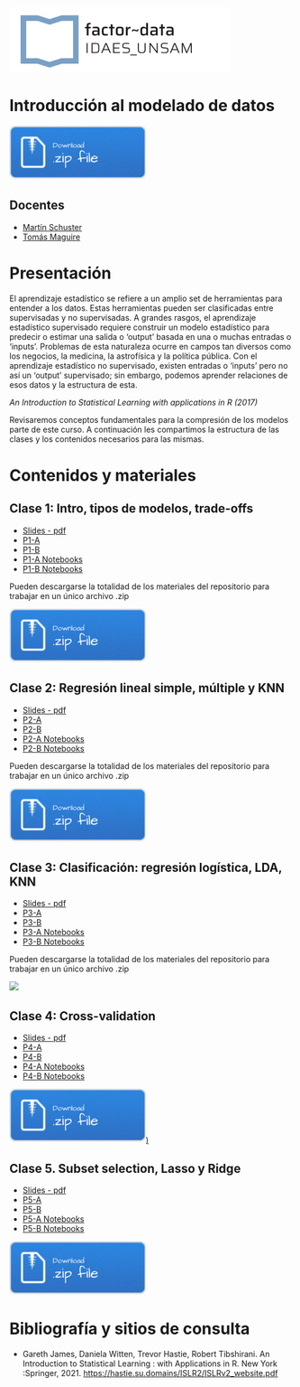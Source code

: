![](./img/logo-factor-data-solo.jpg)
# Introducción al modelado de datos


![Image description](Download.png)
## Docentes

- [Martín Schuster]()
- [Tomás Maguire]()

# Presentación
El aprendizaje estadístico se refiere a un amplio set de herramientas para entender a los datos. Estas herramientas pueden ser clasificadas entre supervisadas y no supervisadas. A grandes rasgos, el aprendizaje estadístico supervisado requiere construir un modelo estadístico para predecir o estimar una salida o ‘output’ basada en una o muchas entradas o ‘inputs’. Problemas de esta naturaleza ocurre en campos tan diversos como los negocios, la medicina, la astrofísica y la política pública. Con el aprendizaje estadístico no supervisado, existen entradas o ‘inputs’ pero no así un ‘output’ supervisado; sin embargo, podemos aprender relaciones de esos datos y la estructura de esta. 

<em>An Introduction to Statistical Learning with applications in R (2017)</em>

Revisaremos conceptos fundamentales para la compresión de los modelos parte de este curso. A continuación les compartimos la estructura de las clases y los contenidos necesarios para las mismas.



# Contenidos y materiales
## Clase 1: Intro, tipos de modelos, trade-offs

- [Slides - pdf](/clase1/teorico1.pptx)
- [P1-A](/clase1/notebooks/P1a.nb.html)
- [P1-B](/clase1/notebooks/P1b.nb.html)
- [P1-A Notebooks](/clase1/notebooks/P1a.Rmd)
- [P1-B Notebooks](/clase1/notebooks/P1b.Rmd)

Pueden descargarse la totalidad de los materiales del repositorio para trabajar en un único archivo .zip

[![](img/Download.png)](clase1.zip)


## Clase 2: Regresión lineal simple, múltiple y KNN

- [Slides - pdf](/clase2/teorico2.pptx)
- [P2-A](/clase2/notebooks/P2a.nb.html)
- [P2-B](/clase2/notebooks/P2b.nb.html)
- [P2-A Notebooks](/clase2/notebooks/P2a.Rmd)
- [P2-B Notebooks](/clase2/notebooks/P2b.Rmd)

Pueden descargarse la totalidad de los materiales del repositorio para trabajar en un único archivo .zip

[![](img/Download.png)](clase2.zip)


## Clase 3: Clasificación: regresión logística, LDA, KNN

- [Slides - pdf](/clase3/teorico3.pptx)
- [P3-A](/clase3/notebooks/P3a.nb.html)
- [P3-B](/clase3/notebooks/P3b.nb.html)
- [P3-A Notebooks](/clase3/notebooks/P3a.Rmd)
- [P3-B Notebooks](/clase3/notebooks/P3b.Rmd)

Pueden descargarse la totalidad de los materiales del repositorio para trabajar en un único archivo .zip

[![]((img/Download.png))](clase3.zip)

## Clase 4: Cross-validation

- [Slides - pdf](/clase4/teorico4.pptx)
- [P4-A](/clase4/notebooks/P4a.nb.html)
- [P4-B](/clase4/notebooks/P4b.nb.html)
- [P4-A Notebooks](/clase4/notebooks/P4a.Rmd)
- [P4-B Notebooks](/clase4/notebooks/P4b.Rmd)

[![](img/Download.png))](clase4.zip)


## Clase 5. Subset selection, Lasso y Ridge

- [Slides - pdf](/clase5/teorico5.pptx)
- [P5-A](/clase5/notebooks/P5a.nb.html)
- [P5-B](/clase5/notebooks/P5b.nb.html)
- [P5-A Notebooks](/clase5/notebooks/P5a.Rmd)
- [P5-B Notebooks](/clase5/notebooks/P5b.Rmd)

[![](img/Download.png)](clase5.zip)




# Bibliografía y sitios de consulta

- Gareth James, Daniela Witten, Trevor Hastie, Robert Tibshirani. An Introduction to Statistical Learning : with Applications in R. New York :Springer, 2021. https://hastie.su.domains/ISLR2/ISLRv2_website.pdf

